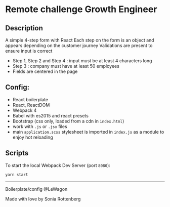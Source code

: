 # Remote challenge Growth Engineer

## Description

A simple 4-step form with React
Each step on the form is an object and appears depending on the customer journey
Validations are present to ensure input is correct
- Step 1, Step 2 and Step 4 : input must be at least 4 characters long
- Step 3 : company must have at least 50 employees
- Fields are centered in the page

## Config:
- React boilerplate
- React, ReactDOM
- Webpack 4
- Babel with es2015 and react presets
- Bootstrap (css only, loaded from a cdn in `index.html`)
- work with `.js` or `.jsx` files
- main `application.scss` stylesheet is imported in `index.js` as a module to enjoy hot reloading

## Scripts

To start the local Webpack Dev Server (port `8080`):

```bash
yarn start
```
-------------------

Boilerplate/config @LeWagon

Made with love by Sonia Rottenberg
